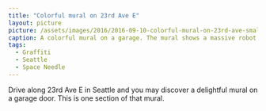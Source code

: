 ```yaml
---
title: "Colorful mural on 23rd Ave E"
layout: picture
picture: /assets/images/2016/2016-09-10-colorful-mural-on-23rd-ave-smaller.jpg
caption: A colorful mural on a garage. The mural shows a massive robot grabbing an airplane. In the background is the Space Needle and a frowning sun.
tags:
  - Graffiti
  - Seattle
  - Space Needle
---
```


Drive along 23rd Ave E in Seattle and you may discover a delightful mural on a garage door.
This is one section of that mural.

